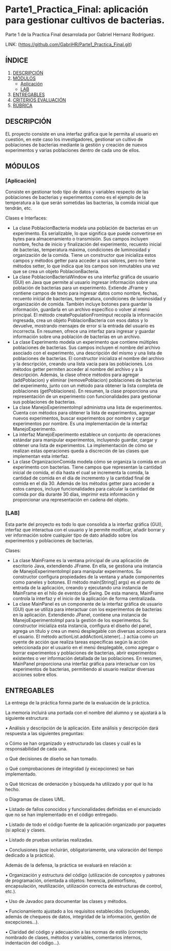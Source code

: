 # Parte1_Practica_Final: aplicación para gestionar cultivos de bacterias.

Parte 1 de la Practica Final desarrolada por Gabriel Hernanz Rodríguez.

LINK: (https://github.com/GabriHR/Parte1_Practica_Final.git)


## ÍNDICE

1. [DESCRIPCIÓN](#descripción)
2. [MÓDULOS](#módulos)
   - [Aplicación](#aplicación)
   - [LAB](#lab)
3. [ENTREGABLES](#entregables)
4. [CRITERIOS EVALUACIÓN](#criterios-evaluación)
5. [RÚBRICA](#rÚbrica)


## DESCRIPCIÓN

EL proyecto consiste en una interfaz gráfica que le permita al usuario en cuestión, en este caso los investigadores, gestionar un cultivo de poblaciones de bacterias mediante la gestión y creación de nuevos experimentos y varias poblaciones dentro de cada uno de ellos.

## MÓDULOS

### [Aplicación]

Consiste en gestionar todo tipo de datos y variables respecto de las poblaciones de bacterias y experimentos como es el ejemplo de la temperatura a la que serán sometidas las bacterias, la comida inicial que tendrán, etc.

Clases e Interfaces:
   - La clase PoblacionBacteria modela una población de bacterias en un experimento. Es serializable, lo que significa que puede convertirse en bytes para almacenamiento o transmisión. Sus campos incluyen nombre, fecha de inicio y finalización del experimento, recuento inicial de bacterias, temperatura máxima, condiciones de luminosidad y organización de la comida. Tiene un constructor que inicializa estos campos y métodos getter para acceder a sus valores, pero no tiene métodos setter, lo que indica que los campos son inmutables una vez que se crea un objeto PoblacionBacteria.
   - La clase PoblacionBacteriaWindow es una interfaz gráfica de usuario (GUI) en Java que permite al usuario ingresar información sobre una población de bacterias para un experimento. Extiende JFrame y contiene campos de texto para ingresar datos como nombre, fechas, recuento inicial de bacterias, temperatura, condiciones de luminosidad y organización de comida. También incluye botones para guardar la información, guardarla en un archivo específico o volver al menú principal. El método createPopulationFromInput recopila la información ingresada, crea un objeto PoblacionBacteria con esos datos y lo devuelve, mostrando mensajes de error si la entrada del usuario es incorrecta. En resumen, ofrece una interfaz para ingresar y guardar información sobre una población de bacterias en un archivo.
   - La clase Experimento modela un experimento que contiene múltiples poblaciones de bacterias. Sus campos incluyen el nombre del archivo asociado con el experimento, una descripción del mismo y una lista de poblaciones de bacterias. El constructor inicializa el nombre del archivo y la descripción, creando una lista vacía para las poblaciones. Los métodos getter permiten acceder al nombre del archivo y a la descripción. Además, la clase ofrece métodos para agregar (addPoblacion) y eliminar (removePoblacion) poblaciones de bacterias del experimento, junto con un método para obtener la lista completa de poblaciones (getPoblaciones). En resumen, la clase proporciona una representación de un experimento con funcionalidades para gestionar sus poblaciones de bacterias.
   - La clase ManejoExperimentoImpl administra una lista de experimentos. Cuenta con métodos para obtener la lista de experimentos, agregar nuevos experimentos, buscar experimentos por nombre y cargar experimentos por nombre. Es una implementación de la interfaz ManejoExperimento.
   - La interfaz ManejoExperimento establece un conjunto de operaciones estándar para manipular experimentos, incluyendo guardar, cargar y obtener una lista de experimentos. La implementación de cómo se realizan estas operaciones queda a discreción de las clases que implementan esta interfaz.
   - La clase OrganizacionComida modela cómo se organiza la comida en un experimento con bacterias. Tiene campos que representan la cantidad inicial de comida, el día hasta el cual se incrementa la comida, la cantidad de comida en el día de incremento y la cantidad final de comida en el día 30. Además de los métodos getter para acceder a estos campos, incluye funcionalidades para calcular la cantidad de comida por día durante 30 días, imprimir esta información y proporcionar una representación en cadena del objeto.

### [LAB]

Esta parte del proyecto es todo lo que consolida a la interfaz gráfica (GUI), interfaz que interactua con el usuario y le permite modificar, añadir borrar y ver información sobre cualquier tipo de dato añadido sobre los experimentos y poblaciones de bacterias.

Clases:
   - La clase MainFrame es la ventana principal de una aplicación de escritorio Java, extendiendo JFrame. En ella, se gestiona una instancia de ManejoExperimentoImpl para manipular experimentos. Su constructor configura propiedades de la ventana y añade componentes como paneles y botones. El método main(String[] args) es el punto de entrada de la aplicación, creando y ejecutando una instancia de MainFrame en el hilo de eventos de Swing. De esta manera, MainFrame controla la interfaz y el inicio de la aplicación de forma centralizada.
   - La clase MainPanel es un componente de la interfaz gráfica de usuario (GUI) que se utiliza para interactuar con los experimentos de bacterias en la aplicación. Extendiendo JPanel, contiene una instancia de ManejoExperimentoImpl para la gestión de los experimentos. Su constructor inicializa esta instancia, configura el diseño del panel, agrega un título y crea un menú desplegable con diversas acciones para el usuario. El método actionList.addActionListener(...) actúa como un oyente de acción que realiza tareas específicas según la acción seleccionada por el usuario en el menú desplegable, como agregar o borrar experimentos y poblaciones de bacterias, abrir experimentos existentes o ver información detallada de las poblaciones. En resumen, MainPanel proporciona una interfaz gráfica para interactuar con los experimentos de bacterias, permitiendo al usuario realizar diversas acciones sobre ellos.


## ENTREGABLES

La entrega de la práctica forma parte de la evaluación de la práctica.

La memoria incluirá una portada con el nombre del alumno y se ajustará a la siguiente estructura:

•           Análisis y descripción de la aplicación. Este análisis y descripción dará respuesta a las siguientes preguntas:

o   Cómo se han organizado y estructurado las clases y cuál es la responsabilidad de cada una.

o   Qué decisiones de diseño se han tomado.

o   Qué comprobaciones de integridad (y excepciones) se han implementado.

o   Qué técnicas de ordenación y búsqueda ha utilizado y por qué lo ha hecho.

o   Diagramas de clases UML.

•           Listado de fallos conocidos y funcionalidades definidas en el enunciado que no se han implementado en el código entregado.

•           Listado de todo el código fuente de la aplicación organizado por paquetes (si aplica) y clases.

•           Listado de pruebas unitarias realizadas.

•           Conclusiones (que incluirán, obligatoriamente, una valoración del tiempo dedicado a la práctica).

 Además de la defensa, la práctica se evaluará en relación a:

•           Organización y estructura del código (utilización de conceptos y patrones de programación, orientada a objetos: herencia, polimorfismo, encapsulación, reutilización, utilización correcta de estructuras de control, etc.).

•           Uso de Javadoc para documentar las clases y métodos.

•           Funcionamiento ajustado a los requisitos establecidos (incluyendo, además de chequeos de datos, integridad de la información, gestión de excepciones...).

•           Claridad del código y adecuación a las normas de estilo (correcto nombrado de clases, métodos y variables, comentarios internos, indentación del código...).
